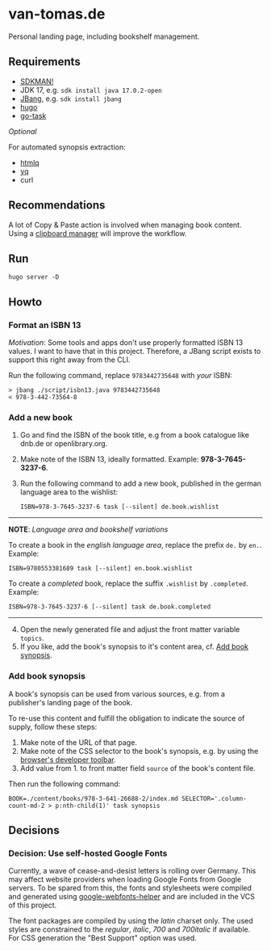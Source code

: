 # van-tomas.de

Personal landing page, including bookshelf management.

## Requirements

- [SDKMAN!](https://sdkman.io/)
- JDK 17, e.g. `sdk install java 17.0.2-open`
- [JBang](https://www.jbang.dev/), e.g. `sdk install jbang`
- [hugo](https://gohugo.io/installation/)
- [go-task](https://taskfile.dev/installation/)

_Optional_

For automated synopsis extraction:

- [htmlq](https://github.com/mgdm/htmlq)
- [yq](https://github.com/mikefarah/yq)
- curl

## Recommendations

A lot of Copy & Paste action is involved when managing book content. Using a
[clipboard manager](https://github.com/p0deje/Maccy) will improve the workflow.

## Run

    hugo server -D

## Howto

### Format an ISBN 13

_Motivation_: Some tools and apps don't use properly formatted ISBN 13 values.
I want to have that in this project. Therefore, a JBang script exists to
support this right away from the CLI.

Run the following command, replace `9783442735648` with _your_ ISBN:

```
> jbang ./script/isbn13.java 9783442735648
< 978-3-442-73564-8
```

### Add a new book

1. Go and find the ISBN of the book title, e.g from a book catalogue like dnb.de or openlibrary.org.
2. Make note of the ISBN 13, ideally formatted. Example: **978-3-7645-3237-6**.
3. Run the following command to add a new book, published in the german language area to the wishlist:

       ISBN=978-3-7645-3237-6 task [--silent] de.book.wishlist

---
   
**NOTE**: _Language area and bookshelf variations_

To create a book in the _english language area_, replace the prefix `de.` by 
`en.`. Example:

```
ISBN=9780553381689 task [--silent] en.book.wishlist
```

To create a _completed_ book, replace the suffix `.wishlist` by `.completed`.
Example:

```
ISBN=978-3-7645-3237-6 [--silent] task de.book.completed
```

---

4. Open the newly generated file and adjust the front matter variable `topics`.
5. If you like, add the book's synopsis to it's content area, cf. 
   [Add book synopsis](#add-book-synopsis).

### Add book synopsis

A book's synopsis can be used from various sources, e.g. from a publisher's 
landing page of the book.

To re-use this content and fulfill the obligation to indicate the source of 
supply, follow these steps:

1. Make note of the URL of that page.
2. Make note of the CSS selector to the book's synopsis, e.g. by using the 
   [browser's developer toolbar](https://devtoolstips.org/tips/en/copy-css-selector/).
3. Add value from 1. to front matter field `source` of the book's content file.

Then run the following command:

```
BOOK=./content/books/978-3-641-26688-2/index.md SELECTOR='.column-count-md-2 > p:nth-child(1)' task synopsis
```


## Decisions

### Decision: Use self-hosted Google Fonts

Currently, a wave of cease-and-desist letters is rolling over Germany. This may
affect website providers when loading Google Fonts from Google servers. To be
spared from this, the fonts and stylesheets were compiled and generated using
[google-webfonts-helper](https://gwfh.mranftl.com/fonts) and
are included in the VCS of this project.

The font packages are compiled by using the _latin_ charset only. The used
styles are constrained to the _regular_, _italic_, _700_ and _700italic_ if
available. For CSS generation the "Best Support" option was used.
